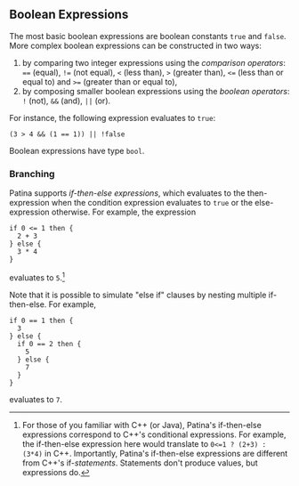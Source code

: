 ## Boolean Expressions

The most basic boolean expressions are boolean constants `true` and `false`. More complex boolean expressions can be constructed in two ways:
1. by comparing two integer expressions using the _comparison operators_: `==` (equal), `!=` (not equal), `<` (less than), `>` (greater than), `<=` (less than or equal to) and `>=` (greater than or equal to),
2. by composing smaller boolean expressions using the _boolean operators_: `!` (not), `&&` (and), `||` (or).

For instance, the following expression evaluates to `true`:
```rust,no_run,noplayground
(3 > 4 && (1 == 1)) || !false
```

Boolean expressions have type `bool`.



### Branching

Patina supports _if-then-else expressions_, which evaluates to the then-expression when the condition expression evaluates to `true` or the else-expression otherwise. For example, the expression
```rust,no_run,noplayground
if 0 <= 1 then {
  2 + 3
} else {
  3 * 4
}
```
evaluates to `5`.[^1]

Note that it is possible to simulate "else if" clauses by nesting multiple if-then-else. For example,
```rust,no_run,noplayground
if 0 == 1 then {
  3
} else {
  if 0 == 2 then {
    5
  } else {
    7
  }
}
```
evaluates to `7`.

[^1]: For those of you familiar with C++ (or Java), Patina's if-then-else expressions correspond to C++'s conditional expressions. For example, the if-then-else expression here would translate to `0<=1 ? (2+3) : (3*4)` in C++. Importantly, Patina's if-then-else expressions are different from C++'s if-_statements_. Statements don't produce values, but expressions do.
